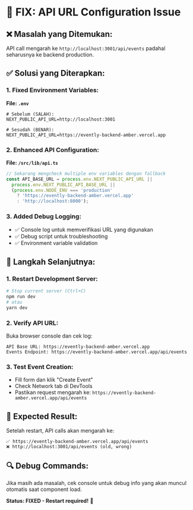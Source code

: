 # 🔧 FIX: API URL Configuration Issue

## ❌ **Masalah yang Ditemukan:**
API call mengarah ke `http://localhost:3001/api/events` padahal seharusnya ke backend production.

## ✅ **Solusi yang Diterapkan:**

### 1. **Fixed Environment Variables:**
**File: `.env`**
```properties
# Sebelum (SALAH):
NEXT_PUBLIC_API_URL=http://localhost:3001

# Sesudah (BENAR):
NEXT_PUBLIC_API_URL=https://evently-backend-amber.vercel.app
```

### 2. **Enhanced API Configuration:**
**File: `/src/lib/api.ts`**
```typescript
// Sekarang mengcheck multiple env variables dengan fallback
const API_BASE_URL = process.env.NEXT_PUBLIC_API_URL || 
  process.env.NEXT_PUBLIC_API_BASE_URL ||
  (process.env.NODE_ENV === 'production' 
    ? 'https://evently-backend-amber.vercel.app' 
    : 'http://localhost:8000');
```

### 3. **Added Debug Logging:**
- ✅ Console log untuk memverifikasi URL yang digunakan
- ✅ Debug script untuk troubleshooting
- ✅ Environment variable validation

## 🚀 **Langkah Selanjutnya:**

### **1. Restart Development Server:**
```bash
# Stop current server (Ctrl+C)
npm run dev
# atau
yarn dev
```

### **2. Verify API URL:**
Buka browser console dan cek log:
```
API Base URL: https://evently-backend-amber.vercel.app
Events Endpoint: https://evently-backend-amber.vercel.app/api/events
```

### **3. Test Event Creation:**
- Fill form dan klik "Create Event"
- Check Network tab di DevTools
- Pastikan request mengarah ke: `https://evently-backend-amber.vercel.app/api/events`

## 🎯 **Expected Result:**
Setelah restart, API calls akan mengarah ke:
```
✅ https://evently-backend-amber.vercel.app/api/events
❌ http://localhost:3001/api/events (old, wrong)
```

## 🔍 **Debug Commands:**
Jika masih ada masalah, cek console untuk debug info yang akan muncul otomatis saat component load.

**Status: FIXED - Restart required!** 🔄
